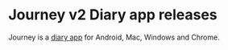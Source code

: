 # Journey v2 Diary app releases

Journey is a [diary app](https://2appstudio.com/journey) for Android, Mac, Windows and Chrome.
